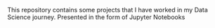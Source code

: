 This repository contains some projects that I have worked in my Data Science journey.
Presented in the form of Jupyter Notebooks
